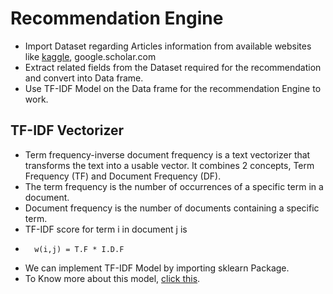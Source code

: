 # Recommendation Engine
- Import Dataset regarding Articles information from available websites like [kaggle](https://www.kaggle.com), google.scholar.com
- Extract related fields from the Dataset required for the recommendation and convert into Data frame.
- Use TF-IDF Model on the Data frame for the recommendation Engine to work.

## TF-IDF Vectorizer
- Term frequency-inverse document frequency is a text vectorizer that transforms the text into a usable vector. It combines 2 concepts, Term Frequency (TF) and Document Frequency (DF).
- The term frequency is the number of occurrences of a specific term in a document.
- Document frequency is the number of documents containing a specific term.
-  TF-IDF score for term i in document j is 
-       w(i,j) = T.F * I.D.F
- We can implement TF-IDF Model by importing sklearn Package.
-  To Know more about this model, [click this](https://www.geeksforgeeks.org/understanding-tf-idf-term-frequency-inverse-document-frequency). 

